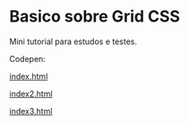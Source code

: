 # Basico sobre Grid CSS

Mini tutorial para estudos e testes.

Codepen:

[index.html](https://codepen.io/nortonlui/pen/gOmRrvz)

[index2.html](https://codepen.io/nortonlui/pen/mdWwPxX)

[index3.html](https://codepen.io/nortonlui/pen/QWpgNmo)
